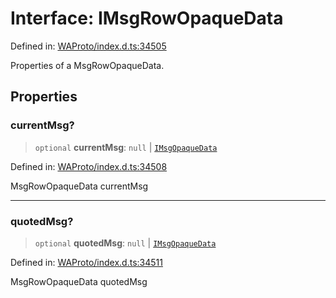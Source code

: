 # Interface: IMsgRowOpaqueData

Defined in: [WAProto/index.d.ts:34505](https://github.com/Fokusdotid/Baileys/blob/86ad0f8078178c8586062ad3364a59e068f4b3b2/WAProto/index.d.ts#L34505)

Properties of a MsgRowOpaqueData.

## Properties

### currentMsg?

> `optional` **currentMsg**: `null` \| [`IMsgOpaqueData`](IMsgOpaqueData.md)

Defined in: [WAProto/index.d.ts:34508](https://github.com/Fokusdotid/Baileys/blob/86ad0f8078178c8586062ad3364a59e068f4b3b2/WAProto/index.d.ts#L34508)

MsgRowOpaqueData currentMsg

***

### quotedMsg?

> `optional` **quotedMsg**: `null` \| [`IMsgOpaqueData`](IMsgOpaqueData.md)

Defined in: [WAProto/index.d.ts:34511](https://github.com/Fokusdotid/Baileys/blob/86ad0f8078178c8586062ad3364a59e068f4b3b2/WAProto/index.d.ts#L34511)

MsgRowOpaqueData quotedMsg
